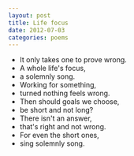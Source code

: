 ```yaml
---
layout: post
title: Life focus
date: 2012-07-03
categories: poems
---
```

- It only takes one to prove wrong.
- A whole life's focus,
- a solemnly song.
- Working for something,
- turned nothing feels wrong.
- Then should goals we choose,
- be short and not long?
- There isn't an answer,
- that's right and not wrong.
- For even the short ones,
- sing solemnly song.
